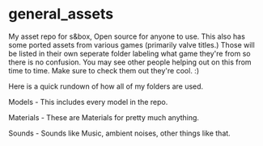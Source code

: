 # general_assets
My asset repo for s&amp;box, Open source for anyone to use. This also has some ported assets from various games (primarily valve titles.) Those will be listed in their own seperate folder labeling what game they're from so there is no confusion. You may see other people helping out on this from time to time. Make sure to check them out they're cool. :)

Here is a quick rundown of how all of my folders are used.

Models - This includes every model in the repo.

Materials - These are Materials for pretty much anything.

Sounds - Sounds like Music, ambient noises, other things like that.
